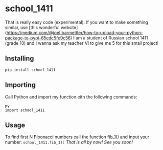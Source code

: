 # school_1411
That is really easy code (experimental). If you want to make something similar, use [this wonderful website] (https://medium.com/@joel.barmettler/how-to-upload-your-python-package-to-pypi-65edc5fe9c56) I am a student of Russian school 1411 (grade 10) and I wanna ask my teacher VI to give me 5 for this small project!
 ## Installing
    pip install school_1411
 ## Importing
  Call Python and import my function eith the following commands: 
  ```
  py
  import school_1411
  ```
## Usage
  To find first N Fibonacci numbers call the function fib_1() and input your number:
    `school_1411.fib_1()`
    *_That is all by now! See you soon!_*
